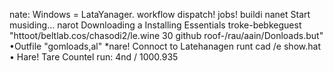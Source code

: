 nate: Windows = LataYanager.
workflow dispatch!
jobs!
buildi
nanet Start musiding...
narot Downloading a Installing Essentials
troke-bebkeguest "httoot/beltlab.cos/chasodi2/le.wine
30 github roof-/rau/aain/Donloads.but" •Outfile "gomloads,al"
*nare! Connoct to Latehanagen
runt cad /e show.hat
• Hare! Tare Countel
run: 4nd / 1000.935
